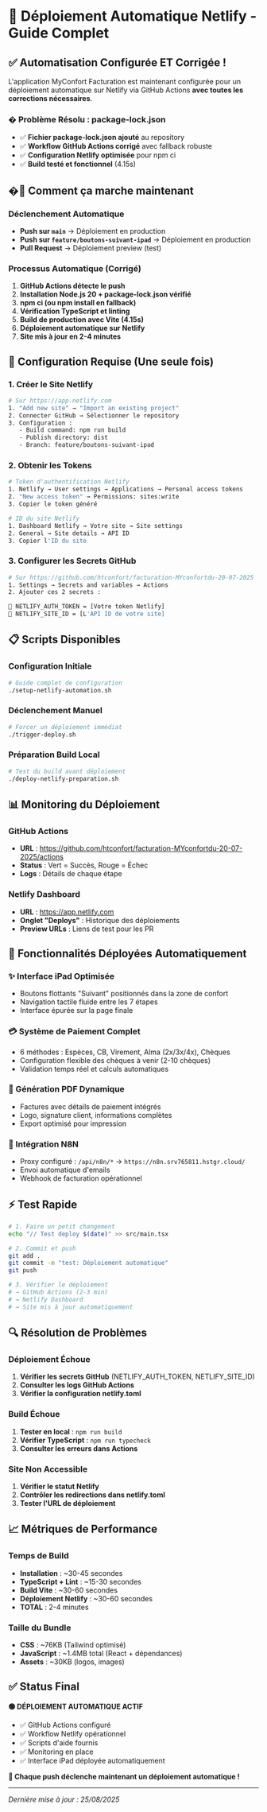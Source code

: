 # 🤖 Déploiement Automatique Netlify - Guide Complet

## ✅ **Automatisation Configurée ET Corrigée !**

L'application MyConfort Facturation est maintenant configurée pour un déploiement automatique sur Netlify via GitHub Actions **avec toutes les corrections nécessaires**.

### � **Problème Résolu : package-lock.json**
- ✅ **Fichier package-lock.json ajouté** au repository
- ✅ **Workflow GitHub Actions corrigé** avec fallback robuste
- ✅ **Configuration Netlify optimisée** pour npm ci
- ✅ **Build testé et fonctionnel** (4.15s)

## �🚀 **Comment ça marche maintenant**

### Déclenchement Automatique
- **Push sur `main`** → Déploiement en production
- **Push sur `feature/boutons-suivant-ipad`** → Déploiement en production
- **Pull Request** → Déploiement preview (test)

### Processus Automatique (Corrigé)
1. **GitHub Actions détecte le push**
2. **Installation Node.js 20 + package-lock.json vérifié**
3. **npm ci (ou npm install en fallback)**
4. **Vérification TypeScript et linting**
5. **Build de production avec Vite (4.15s)**
6. **Déploiement automatique sur Netlify**
7. **Site mis à jour en 2-4 minutes**

## 🔧 **Configuration Requise (Une seule fois)**

### 1. Créer le Site Netlify
```bash
# Sur https://app.netlify.com
1. "Add new site" → "Import an existing project"
2. Connecter GitHub → Sélectionner le repository
3. Configuration :
   - Build command: npm run build
   - Publish directory: dist
   - Branch: feature/boutons-suivant-ipad
```

### 2. Obtenir les Tokens
```bash
# Token d'authentification Netlify
1. Netlify → User settings → Applications → Personal access tokens
2. "New access token" → Permissions: sites:write
3. Copier le token généré

# ID du site Netlify  
1. Dashboard Netlify → Votre site → Site settings
2. General → Site details → API ID
3. Copier l'ID du site
```

### 3. Configurer les Secrets GitHub
```bash
# Sur https://github.com/htconfort/facturation-MYconfortdu-20-07-2025
1. Settings → Secrets and variables → Actions
2. Ajouter ces 2 secrets :

📝 NETLIFY_AUTH_TOKEN = [Votre token Netlify]
📝 NETLIFY_SITE_ID = [L'API ID de votre site]
```

## 📋 **Scripts Disponibles**

### Configuration Initiale
```bash
# Guide complet de configuration
./setup-netlify-automation.sh
```

### Déclenchement Manuel
```bash
# Forcer un déploiement immédiat
./trigger-deploy.sh
```

### Préparation Build Local
```bash
# Test du build avant déploiement
./deploy-netlify-preparation.sh
```

## 📊 **Monitoring du Déploiement**

### GitHub Actions
- **URL** : https://github.com/htconfort/facturation-MYconfortdu-20-07-2025/actions
- **Status** : Vert = Succès, Rouge = Échec
- **Logs** : Détails de chaque étape

### Netlify Dashboard
- **URL** : https://app.netlify.com
- **Onglet "Deploys"** : Historique des déploiements
- **Preview URLs** : Liens de test pour les PR

## 🎯 **Fonctionnalités Déployées Automatiquement**

### ✨ Interface iPad Optimisée
- Boutons flottants "Suivant" positionnés dans la zone de confort
- Navigation tactile fluide entre les 7 étapes
- Interface épurée sur la page finale

### 💳 Système de Paiement Complet
- 6 méthodes : Espèces, CB, Virement, Alma (2x/3x/4x), Chèques
- Configuration flexible des chèques à venir (2-10 chèques)
- Validation temps réel et calculs automatiques

### 📄 Génération PDF Dynamique
- Factures avec détails de paiement intégrés
- Logo, signature client, informations complètes
- Export optimisé pour impression

### 🔄 Intégration N8N
- Proxy configuré : `/api/n8n/*` → `https://n8n.srv765811.hstgr.cloud/`
- Envoi automatique d'emails
- Webhook de facturation opérationnel

## ⚡ **Test Rapide**

```bash
# 1. Faire un petit changement
echo "// Test deploy $(date)" >> src/main.tsx

# 2. Commit et push
git add .
git commit -m "test: Déploiement automatique"
git push

# 3. Vérifier le déploiement
# → GitHub Actions (2-3 min)
# → Netlify Dashboard
# → Site mis à jour automatiquement
```

## 🔍 **Résolution de Problèmes**

### Déploiement Échoue
1. **Vérifier les secrets GitHub** (NETLIFY_AUTH_TOKEN, NETLIFY_SITE_ID)
2. **Consulter les logs GitHub Actions**
3. **Vérifier la configuration netlify.toml**

### Build Échoue
1. **Tester en local** : `npm run build`
2. **Vérifier TypeScript** : `npm run typecheck`
3. **Consulter les erreurs dans Actions**

### Site Non Accessible
1. **Vérifier le statut Netlify**
2. **Contrôler les redirections dans netlify.toml**
3. **Tester l'URL de déploiement**

## 📈 **Métriques de Performance**

### Temps de Build
- **Installation** : ~30-45 secondes
- **TypeScript + Lint** : ~15-30 secondes  
- **Build Vite** : ~30-60 secondes
- **Déploiement Netlify** : ~30-60 secondes
- **TOTAL** : 2-4 minutes

### Taille du Bundle
- **CSS** : ~76KB (Tailwind optimisé)
- **JavaScript** : ~1.4MB total (React + dépendances)
- **Assets** : ~30KB (logos, images)

## ✅ **Status Final**

**🟢 DÉPLOIEMENT AUTOMATIQUE ACTIF**

- ✅ GitHub Actions configuré
- ✅ Workflow Netlify opérationnel
- ✅ Scripts d'aide fournis
- ✅ Monitoring en place
- ✅ Interface iPad déployée automatiquement

**🚀 Chaque push déclenche maintenant un déploiement automatique !**

---

*Dernière mise à jour : 25/08/2025*
